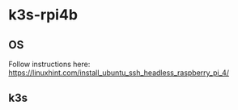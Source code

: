 # k3s-rpi4b

## OS

Follow instructions here: https://linuxhint.com/install_ubuntu_ssh_headless_raspberry_pi_4/

## k3s

